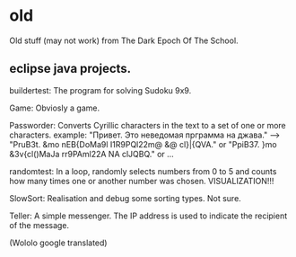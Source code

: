 # old
Old stuff (may not work) from The Dark Epoch Of The School.

eclipse java projects.
--------------------------------------
buildertest:
	The program for solving Sudoku 9x9.

Game:
	Obviosly a game.
	
Passworder:
	Converts Cyrillic characters in the text to a set of one or more characters.
	example: "Привет. Это неведомая прграмма на джава." --> "PruB3t. &mo nEB{DoMa9l I1R9PQl22m@ &@ cl}|{QVA." or "PpiB37. }mo &3v{cl()MaJa rr9PAml22A NA clJQBQ." or ...
	

randomtest:
	In a loop, randomly selects numbers from 0 to 5 and counts how many times one or another number was chosen. VISUALIZATION!!!
	
SlowSort:
	Realisation and debug some sorting types. Not sure.
	
Teller:
	A simple messenger. The IP address is used to indicate the recipient of the message.
	
(Wololo google translated)